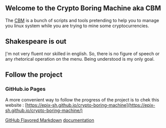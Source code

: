 ## Welcome to the Crypto Boring Machine aka CBM

The [CBM](https://github.com/epix-sh/crypto-boring-machine) is a bunch of scripts and tools pretending to help you to manage you linux system while you are trying to mine some cryptocurrencies.

## Shakespeare is out

[I](https://github.com/epix-sh)'m not very fluent nor skilled in english. So, there is no figure of speech or any rhetorical operation on the menu.
Being understood is my only goal.

## Follow the project
### GitHub.io Pages

A more convenient way to follow the progress of the project is to chek this website : [https://epix-sh.github.io/crypto-boring-machine](https://epix-sh.github.io/crypto-boring-machine/)


[GitHub Flavored Markdown](https://guides.github.com/features/mastering-markdown/)
[documentation](https://help.github.com/categories/github-pages-basics/)
